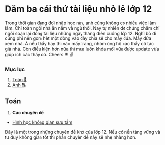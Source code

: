 # Dăm ba cái thứ tài liệu nhỏ lẻ lớp 12

Trong thời gian đang đợi nhập học này, anh cũng không có nhiều việc làm lắm. Chỉ toàn ngồi nhà ăn nằm và ngủ thôi. Nay tự nhiên dở chứng chăm chỉ ngồi soạn lại đống tài liệu những ngày tháng điên cuồng lớp 12. Nghĩ bỏ đi cũng phí nên gom hết một đống vào đây chia sẻ cho mấy đứa. Mấy đứa xem nhá. À nếu thấy hay thì vào mấy trang, nhóm ủng hộ các thầy cô tác giả nhá. Còn điều kiện hơn nữa thì mua luôn khóa mới vừa được update vừa giúp ích các thầy cô.
Cheers !!! ✌️

### Mục lục
1. [Toán 📐](#Toán)
2. [Anh 🔠](#Anh)

## Toán
1. **Các chuyên đề**

* [Hình học không gian sưu tầm](https://drive.google.com/drive/u/0/folders/1To3ZJILS-ABU5DtNFaiY9M7j0D2A5ahj)

Đây là một trong những chuyên đề khó của lớp 12. Nếu có nền tảng vững và tư duy không gian tốt thì phần chuyên đề này sẽ nhẹ nhàng hơn. 
